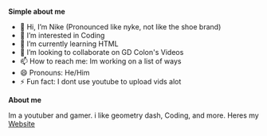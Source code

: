 **Simple about me**

- 👋 Hi, I’m Nike (Pronounced like nyke, not like the shoe brand)
- 👀 I’m interested in Coding
- 🌱 I’m currently learning HTML
- 💞️ I’m looking to collaborate on GD Colon's Videos
- 📫 How to reach me: Im working on a list of ways
- 😄 Pronouns: He/Him
- ⚡ Fun fact: I dont use youtube to upload vids alot

**About me**

Im a youtuber and gamer. i like geometry dash, Coding, and more. Heres my [Website](https://daringfireball.net/projects/markdown/)

<!---
mdxstudios/mdxstudios is a ✨ special ✨ repository because its `README.md` (this file) appears on your GitHub profile.
You can click the Preview link to take a look at your changes.
--->
